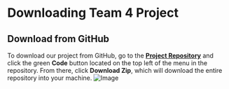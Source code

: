 # Downloading Team 4 Project
## Download from GitHub
To download our project from GitHub, go to the __[Project Repository](https://github.com/DiegoFraR/swe3313Project)__ and click the green __Code__ button located on the top left of the menu in the repository. From there, click __Download Zip__, which will download the entire repository into your machine. 
![Image](https://github.com/DiegoFraR/swe3313Project/assets/136942042/7a4aa74e-e196-4972-8c17-7b8a670571dc)
